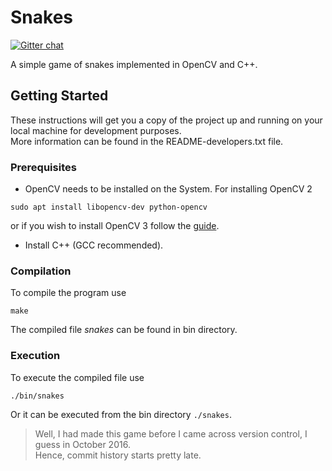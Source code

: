 # Snakes

[![Gitter chat](https://badges.gitter.im/opencv-Snakes/Lobby.png)](https://gitter.im/opencv-Snakes/Lobby)

A simple game of snakes implemented in OpenCV and C++.

## Getting Started

These instructions will get you a copy of the project up and running on your local machine for development purposes.  
More information can be found in the README-developers.txt file.

### Prerequisites
* OpenCV needs to be installed on the System. For installing OpenCV 2
```
sudo apt install libopencv-dev python-opencv
```  
or if you wish to install OpenCV 3 follow the [guide](https://www.learnopencv.com/install-opencv3-on-ubuntu/).  
* Install C++ (GCC recommended).

### Compilation
To compile the program use 
```
make
```  
The compiled file *snakes* can be found in bin directory.

### Execution
To execute the compiled file use 
```
./bin/snakes
```  
Or it can be executed from the bin directory `./snakes`.

>Well, I had made this game before I came across version control, I guess in October 2016.  
>Hence, commit history starts pretty late.
